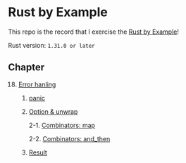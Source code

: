 # Rust by Example

This repo is the record that I exercise the [Rust by Example](https://doc.rust-lang.org/rust-by-example/)!

Rust version: `1.31.0 or later`

## Chapter

18. [Error hanling](https://github.com/kaka-lin/rust-by-example/tree/master/ch18-error_handling)

    1. [panic](https://github.com/kaka-lin/rust-by-example/tree/master/ch18-error_handling/1-panic)

    2. [Option & unwrap](https://github.com/kaka-lin/rust-by-example/tree/master/ch18-error_handling/2-option_and_unwrap)

        2-1. [Combinators: map](https://github.com/kaka-lin/rust-by-example/tree/master/ch18-error_handling/3-map_for_option)

        2-2. [Combinators: and_then](https://github.com/kaka-lin/rust-by-example/tree/master/ch18-error_handling/4-and_then_for_option)

    3. [Result](https://github.com/kaka-lin/rust-by-example/tree/master/ch18-error_handling/5-result)

